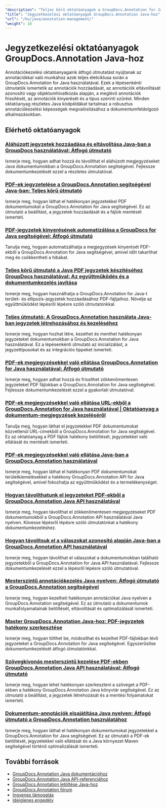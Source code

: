 ```yaml
---
"description": "Teljes körű oktatóanyagok a GroupDocs.Annotation for Java használatával készült dokumentumokban található jegyzetek hozzáadásáról, eltávolításáról, frissítéséről és kezeléséről."
"title": "Jegyzetkezelési oktatóanyagok GroupDocs.Annotation Java-hoz"
"url": "/hu/java/annotation-management/"
"weight": 10
---
```


# Jegyzetkezelési oktatóanyagok GroupDocs.Annotation Java-hoz

Annotációkezelési oktatóanyagaink átfogó útmutatást nyújtanak az annotációkkal való munkához azok teljes életciklusa során a GroupDocs.Annotation for Java használatával. Ezek a lépésenkénti útmutatók ismertetik az annotációk hozzáadását, az annotációk eltávolítását azonosító vagy objektumhivatkozás alapján, a meglévő annotációk frissítését, az annotációk kinyerését és a típus szerinti szűrést. Minden oktatóanyag részletes Java kódpéldákat tartalmaz a robusztus annotációkezelési képességek megvalósításához a dokumentumfeldolgozó alkalmazásokban.

## Elérhető oktatóanyagok

### [Aláhúzott jegyzetek hozzáadása és eltávolítása Java-ban a GroupDocs használatával: Átfogó útmutató](./java-groupdocs-annotate-add-remove-underline/)
Ismerje meg, hogyan adhat hozzá és távolíthat el aláhúzott megjegyzéseket Java dokumentumokban a GroupDocs.Annotation segítségével. Fejlessze dokumentumkezelését ezzel a részletes útmutatóval.

### [PDF-ek jegyzetelése a GroupDocs.Annotation segítségével Java-ban: Teljes körű útmutató](./annotate-pdfs-groupdocs-annotation-java-guide/)
Ismerje meg, hogyan láthat el hatékonyan jegyzetekkel PDF dokumentumokat a GroupDocs.Annotation for Java segítségével. Ez az útmutató a beállítást, a jegyzetek hozzáadását és a fájlok mentését ismerteti.

### [PDF-jegyzetek kinyerésének automatizálása a GroupDocs for Java segítségével: Átfogó útmutató](./automate-pdf-annotation-extraction-groupdocs-java/)
Tanulja meg, hogyan automatizálhatja a megjegyzések kinyerését PDF-ekből a GroupDocs.Annotation for Java segítségével, amivel időt takaríthat meg és csökkentheti a hibákat.

### [Teljes körű útmutató a Java PDF jegyzetek készítéséhez GroupDocs használatával: Az együttműködés és a dokumentumkezelés javítása](./java-pdf-annotation-groupdocs-guide/)
Ismerje meg, hogyan használhatja a GroupDocs.Annotation for Java-t terület- és ellipszis-jegyzetek hozzáadásához PDF-fájljaihoz. Növelje az együttműködést lépésről lépésre szóló útmutatónkkal.

### [Teljes útmutató: A GroupDocs.Annotation használata Java-ban jegyzetek létrehozásához és kezeléséhez](./annotations-groupdocs-annotation-java-tutorial/)
Ismerje meg, hogyan hozhat létre, kezelhet és menthet hatékonyan jegyzeteket dokumentumokban a GroupDocs.Annotation for Java használatával. Ez a lépésenkénti útmutató az inicializálást, a jegyzettípusokat és az integrációs tippeket ismerteti.

### [PDF-ek megjegyzésekkel való ellátása GroupDocs.Annotation for Java használatával: Átfogó útmutató](./annotate-pdfs-groupdocs-annotation-java/)
Ismerje meg, hogyan adhat hozzá és frissíthet zökkenőmentesen jegyzeteket PDF fájlokban a GroupDocs.Annotation for Java segítségével. Fejlessze dokumentumkezelését ezzel a gyakorlati útmutatóval.

### [PDF-ek megjegyzésekkel való ellátása URL-ekből a GroupDocs.Annotation for Java használatával | Oktatóanyag a dokumentum-megjegyzések kezeléséről](./annotate-pdfs-from-urls-groupdocs-java/)
Tanulja meg, hogyan láthat el jegyzetekkel PDF dokumentumokat közvetlenül URL-címekből a GroupDocs.Annotation for Java segítségével. Ez az oktatóanyag a PDF fájlok hatékony betöltését, jegyzetekkel való ellátását és mentését ismerteti.

### [PDF-ek megjegyzésekkel való ellátása Java-ban a GroupDocs.Annotation használatával](./java-pdf-annotation-groupdocs-java/)
Ismerje meg, hogyan láthat el hatékonyan PDF dokumentumokat területkiemelésekkel a hatékony GroupDocs.Annotation API for Java segítségével, amivel fokozhatja az együttműködést és a termelékenységet.

### [Hogyan távolíthatunk el jegyzeteket PDF-ekből a GroupDocs.Annotation Java API használatával](./groupdocs-annotation-java-remove-pdf-annotations/)
Ismerje meg, hogyan távolíthat el zökkenőmentesen megjegyzéseket PDF dokumentumokból a GroupDocs.Annotation API használatával Java nyelven. Kövesse lépésről lépésre szóló útmutatónkat a hatékony dokumentumkezeléshez.

### [Hogyan távolítsuk el a válaszokat azonosító alapján Java-ban a GroupDocs.Annotation API használatával](./java-groupdocs-annotation-remove-replies-by-id/)
Ismerje meg, hogyan távolíthat el válaszokat a dokumentumokban található jegyzetekből a GroupDocs.Annotation for Java API használatával. Fejlessze dokumentumkezelését ezzel a lépésről lépésre szóló útmutatóval.

### [Mesterszintű annotációkezelés Java nyelven: Átfogó útmutató a GroupDocs.Annotation segítségével](./groupdocs-annotation-java-manage-documents/)
Ismerje meg, hogyan kezelheti hatékonyan annotációkat Java nyelven a GroupDocs.Annotation segítségével. Ez az útmutató a dokumentumok munkafolyamatainak betöltését, eltávolítását és optimalizálását ismerteti.

### [Master GroupDocs.Annotation Java-hoz: PDF-jegyzetek hatékony szerkesztése](./groupdocs-annotation-java-modify-pdf-annotations/)
Ismerje meg, hogyan tölthet be, módosíthat és kezelhet PDF-fájlokban lévő jegyzeteket a GroupDocs.Annotation for Java segítségével. Egyszerűsítse dokumentumkezelését átfogó útmutatónkkal.

### [Szövegkivonás mesterszintű kezelése PDF-ekben GroupDocs.Annotation Java API használatával: Átfogó útmutató](./groupdocs-annotation-java-text-redaction-tutorial/)
Ismerje meg, hogyan lehet hatékonyan szerkeszteni a szöveget a PDF-ekben a hatékony GroupDocs.Annotation Java könyvtár segítségével. Ez az útmutató a beállítást, a jegyzetek létrehozását és a mentési folyamatokat ismerteti.

### [Dokumentum-annotációk elsajátítása Java nyelven: Átfogó útmutató a GroupDocs.Annotation használatához](./mastering-document-annotation-groupdocs-java/)
Ismerje meg, hogyan láthat el hatékonyan dokumentumokat jegyzetekkel a GroupDocs.Annotation for Java segítségével. Ez az útmutató a PDF-ek betöltését, jegyzetekkel való ellátását és a Java környezet Maven segítségével történő optimalizálását ismerteti.

## További források

- [GroupDocs.Annotation Java dokumentációhoz](https://docs.groupdocs.com/annotation/java/)
- [GroupDocs.Annotation Java API-referenciához](https://reference.groupdocs.com/annotation/java/)
- [GroupDocs.Annotation letöltése Java-hoz](https://releases.groupdocs.com/annotation/java/)
- [GroupDocs.Annotation fórum](https://forum.groupdocs.com/c/annotation)
- [Ingyenes támogatás](https://forum.groupdocs.com/)
- [Ideiglenes engedély](https://purchase.groupdocs.com/temporary-license/)